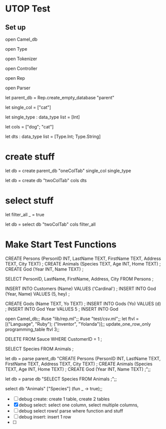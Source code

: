 # UTOP Test

## Set up

open Camel_db 

open Type 

open Tokenizer 

open Controller 

open Rep

open Parser



let parent_db = Rep.create_empty_database "parent"

let single_col = ["cat"] 

let single_type : data_type list = [Int]



let cols = ["dog"; "cat"] 

let dts : data_type list = [Type.Int; Type.String]

# create stuff

let db = create parent_db "oneColTab" single_col single_type 

let db = create db "twoColTab" cols dts

# select stuff

let filter_all _ = true

let db = select db "twoColTab" cols filter_all

# Make Start Test Functions

CREATE Persons (PersonID INT, LastName TEXT, FirstName TEXT, Address TEXT, City TEXT) ; CREATE Animals (Species TEXT, Age INT, Home TEXT) ; 
CREATE God (Year INT, Name TEXT) ;

SELECT PersonID, LastName, FirstName, Address, City FROM Persons ;

 INSERT INTO Customers (Name) VALUES ('Cardinal') ; 
 INSERT INTO God (Year, Name) VALUES (5, hey) ;

CREATE Gods (Name TEXT, Yo TEXT) ; 
INSERT INTO Gods (Yo) VALUES (d) ;
INSERT INTO God Year VALUES 5 ;
INSERT INTO God

open Camel_db;;
#use "lib/rep.ml";;
#use "test/csv.ml";;
let ftvl = [("Language", "Ruby"); ("Inventor", "Yolanda")];;
update_one_row_only programming_table ftvl 3;;

 DELETE FROM Sauce WHERE CustomerID = 1 ;

SELECT Species FROM Animals ;



let db = parse parent_db "CREATE Persons (PersonID INT, LastName TEXT, FirstName TEXT, Address TEXT, City TEXT) ; CREATE Animals (Species TEXT, Age INT, Home TEXT) ; CREATE God (Year INT, Name TEXT) ;";;

let db = parse db "SELECT Species FROM Animals ;";;

select db "Animals" ["Species"] (fun _ -> true);;





- [ ] debug create: create 1 table, create 2 tables
- [x] debug select: select one column, select multiple columns, 
- [ ] debug select rows! parse where function and stuff
- [ ] debug insert: insert 1 row
- [ ] 

